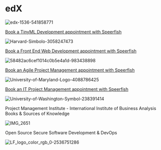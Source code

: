 # edX

![edx-1536-541858771](https://github.com/user-attachments/assets/0377ad11-d2f1-429d-9483-f66828b33d5d)

[Book a TinyML Development appointment with Speerfish](https://speerfish-denver.square.site/s/appointments)

![Harvard-Simbolo-3058247473](https://github.com/user-attachments/assets/300bf9ba-b4c5-4082-bc0c-0ef460eab83e)

[Book a Front End Web Development appointment with Speerfish](https://speerfish-denver.square.site/s/appointments)

![58482ac6cef1014c0b5e4a1d-983438898](https://github.com/user-attachments/assets/c5728bad-cc83-40f5-b9b6-67ba6a8c40bc)

[Book an Agile Project Management appointment with Speerfish](https://speerfish-denver.square.site/s/appointments)

![University-of-Maryland-Logo-4088786425](https://github.com/user-attachments/assets/8dd50e27-6ae7-4463-af52-bcb4a0058d5d)

[Book an IT Project Management appointment with Speerfish](https://speerfish-denver.square.site/s/appointments)

![University-of-Washington-Symbol-238391414](https://github.com/user-attachments/assets/af3bed69-a86f-4ca6-a0a5-cf9414407a9e)

Project Management Institute - International Institute of Business Analysis Books & Sources of Knowledge

![IMG_2651](https://github.com/user-attachments/assets/f30f6761-5df2-4e2b-8d12-0e28c93f8786)

Open Source Secure Software Development & DevOps

![LF_logo_color_rgb_0-2536751286](https://github.com/user-attachments/assets/df8fde8b-0ade-4750-ab25-57303bc8160f)

